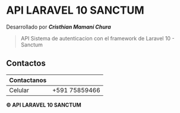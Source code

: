 # API LARAVEL 10 SANCTUM


Desarrollado por _**Cristhian Mamani Chura**_

> API Sistema de autenticacion con el framework de Laravel 10 - Sanctum

## Contactos

| Contactanos        |                                                                |
| ------------------ | -------------------------------------------------------------- |
| Celular            | +591 75859466                                                  |

**© API LARAVEL 10 SANCTUM**
